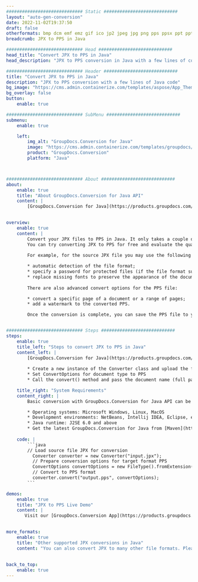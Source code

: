 ```yaml
---
############################# Static ############################
layout: "auto-gen-conversion"
date: 2022-11-02T19:37:50
draft: false
otherformats: bmp dcm emf emz gif ico jp2 jpeg jpg png pps ppsx ppt pptx psb psd svg svgz tga tif tiff webp wmf wmz
breadcrumb: JPX to PPS in Java

############################# Head ############################
head_title: "Convert JPX to PPS in Java"
head_description: "JPX to PPS conversion in Java with a few lines of code. Convert over 160 file formats using the GroupDocs document conversion API for Java"

############################# Header ############################
title: "Convert JPX to PPS in Java"
description: "JPX to PPS conversion with a few lines of Java code"
bg_image: "https://cms.admin.containerize.com/templates/aspose/App_Themes/V3/images/bg/header1.png"
bg_overlay: false
button:
    enable: true

############################# SubMenu ############################
submenu:
    enable: true

    left:
        img_alt: "GroupDocs.Conversion for Java"
        image: "https://cms.admin.containerize.com/templates/groupdocs/images/product-logos/90x90-noborder/groupdocs-conversion-java.png"
        product: "GroupDocs.Conversion"
        platform: "Java"



############################# About ############################
about:
    enable: true
    title: "About GroupDocs.Conversion for Java API"
    content: |
        [GroupDocs.Conversion for Java](https://products.groupdocs.com/conversion/java/) is an advanced file format conversion API for converting between popular image and document formats such as Microsoft Office, OpenDocument, PDF, HTML, email, CAD. and much more with just a few lines of code. The native API automatically detects the formats of the original documents and offers many options for customizing the converted documents. Along with the function of extracting information from a document, it also supports caching of the conversion results to the local disk by default. However, any type of cache storage can be supported by implementing the appropriate interfaces - Amazon S3, Dropbox, Google Drive, Windows Azure, Reddis, or any others.
    

overview:
    enable: true
    content: |
        Convert your JPX files to PPS in Java. It only takes a couple of lines of Java code on any platform of your choice, such as Windows, Linux, macOS.
        You can try converting JPX to PPS for free and evaluate the quality of the conversion results. Along with simple file conversion scripts, you can try more sophisticated options for loading the JPX source file and storing the PPS output. 
        
        For example, for the source JPX file you may use the following load options:

        * automatic detection of the file format;
        * specify a password for protected files (if the file format supports it);
        * replace missing fonts to preserve the appearance of the document.
        
        There are also advanced convert options for the PPS file:

        * convert a specific page of a document or a range of pages;
        * add a watermark to the converted PPS.

        Once the conversion is complete, you can save the PPS file to your local file path or to any third party storage such as FTP, Amazon S3, Google Drive, Dropbox etc. Please note - to convert JPX to PPS, you do not need to install any additional software, such as MS Office, Open Office, Adobe Acrobat Reader etc.


############################# Steps ############################
steps:
    enable: true
    title_left: "Steps to convert JPX to PPS in Java"
    content_left: |
        [GroupDocs.Conversion for Java](https://products.groupdocs.com/conversion/java/) allows developers to easily convert JPX file to PPS with a few lines of code.
        
        * Create a new instance of the Converter class and upload the file JPX with the full path
        * Set ConvertOptions for document type to PPS
        * Call the convert() method and pass the document name (full path) and format (PPS) as a parameter

    title_right: "System Requirements"
    content_right: |
        Basic conversion with GroupDocs.Conversion for Java API can be done with just a few lines of code. Our APIs are supported on all major platforms and operating systems. Before executing the code below, make sure you have the following prerequisites installed on your system.

        * Operating systems: Microsoft Windows, Linux, MacOS
        * Development environments: NetBeans, Intellij IDEA, Eclipse, etc.
        * Java runtime: J2SE 6.0 and above
        * Get the latest GroupDocs.Conversion for Java from [Maven](https://repository.groupdocs.com/webapp/#/artifacts/browse/tree/General/repo/com/groupdocs/groupdocs-conversion)
         
    code: |
        ```java    
        // Load source file JPX for conversion
          Converter converter = new Converter("input.jpx");
          // Prepare conversion options for target format PPS
          ConvertOptions convertOptions = new FileType().fromExtension("pps").getConvertOptions();
          // Convert to PPS format
          converter.convert("output.pps", convertOptions);
        ```

demos:
    enable: true
    title: "JPX to PPS Live Demo"
    content: |
       Visit our [GroupDocs.Conversion App](https://products.groupdocs.app/conversion/family) website and try JPX to PPS conversion now. The free demo has the following benefits
          

more_formats:
    enable: true
    title: "Other supported JPX conversions in Java"
    content: "You can also convert JPX to many other file formats. Please see the list below."
       
       
back_to_top:
    enable: true
---
```

